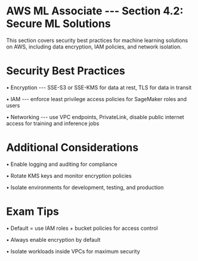 # AWS ML Associate --- Section 4.2: Secure ML Solutions

This section covers security best practices for machine learning
solutions on AWS, including data encryption, IAM policies, and network
isolation.

# Security Best Practices

• Encryption --- SSE-S3 or SSE-KMS for data at rest, TLS for data in
transit

• IAM --- enforce least privilege access policies for SageMaker roles
and users

• Networking --- use VPC endpoints, PrivateLink, disable public internet
access for training and inference jobs

# Additional Considerations

• Enable logging and auditing for compliance

• Rotate KMS keys and monitor encryption policies

• Isolate environments for development, testing, and production

# Exam Tips

• Default = use IAM roles + bucket policies for access control

• Always enable encryption by default

• Isolate workloads inside VPCs for maximum security
